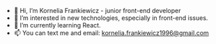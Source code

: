 - 👋 Hi, I’m Kornelia Frankiewicz - junior front-end developer
- 👀 I’m interested in new technologies, especially in front-end issues.
- 🌱 I’m currently learning React.
- 📫 You can text me and email: kornelia.frankiewicz1996@gmail.com
